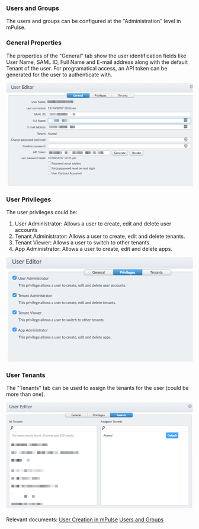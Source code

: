 ### Users and Groups

The users and groups can be configured at the "Administration" level in mPulse.

### General Properties
The properties of the "General" tab show the user identification fields like User Name, SAML ID, Full Name and E-mail address along with the default Tenant of the user. For programatical access, an API token can be generated for the user to authenticate with.

![Users and Group](./images/users_general.png)

### User Privileges

The user privileges could be:
  1. User Administrator: Allows a user to create, edit and delete user accounts
  2. Tenant Administrator: Allows a user to create, edit and delete tenants.
  3. Tenant Viewer: Allows a user to switch to other tenants.
  4. App Administrator: Allows a user to create, edit and delete apps.

![Users privileges](./images/users_privs.png)

### User Tenants
The "Tenants" tab can be used to assign the tenants for the user (could be more than one).

![Users Tenats](./images/users_tenants.png)

Relevant documents:
[User Creation in mPulse](https://community.akamai.com/docs/DOC-9172-user-creation-in-mpulse)
[Users and Groups](https://community.akamai.com/docs/DOC-8448-users-groups)
